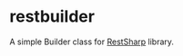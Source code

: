 # restbuilder
A simple Builder class for [RestSharp](https://github.com/restsharp/RestSharp) library.
